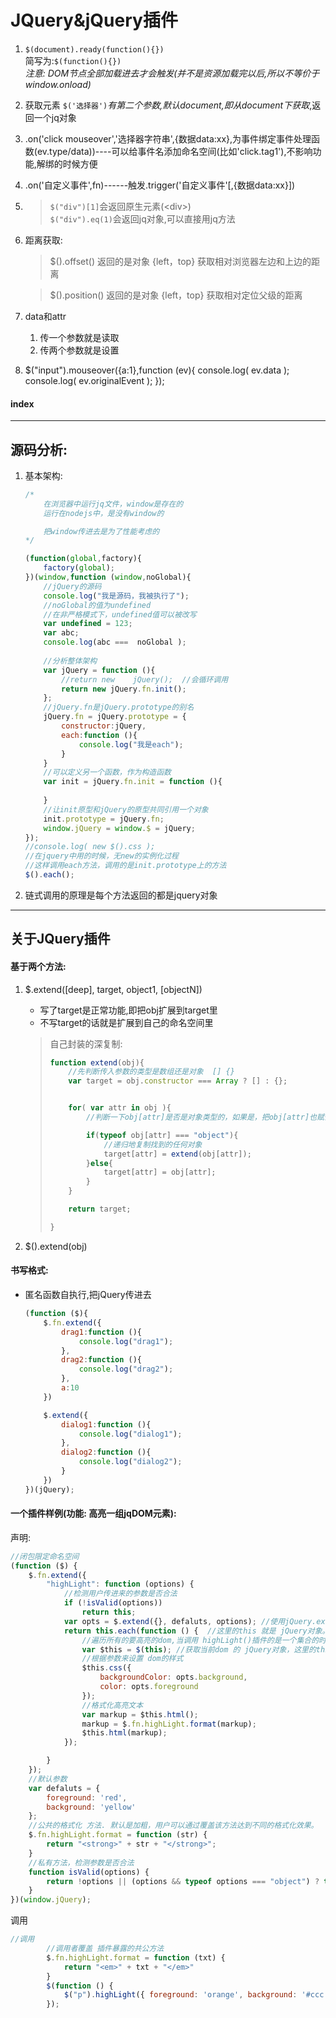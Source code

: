 # JQuery&jQuery插件

1. `$(document).ready(function(){})`  
 简写为:`$(function(){})`  
 *注意: DOM节点全部加载进去才会触发(并不是资源加载完以后,所以不等价于window.onload)*
2. 获取元素  `$('选择器')`*有第二个参数,默认document,即从document下获取*,返回一个jq对象
3. .on('click mouseover','选择器字符串',{数据data:xx},为事件绑定事件处理函数(ev.type/data))----可以给事件名添加命名空间(比如'click.tag1'),不影响功能,解绑的时候方便
4. .on('自定义事件',fn)------触发.trigger('自定义事件'[,{数据data:xx}])

4. > `$("div")[1]`会返回原生元素(\<div></div>)  
	> `$("div").eq(1)`会返回jq对象,可以直接用jq方法

6. 距离获取: 
	> $().offset()  返回的是对象
	> {left，top}
	获取相对浏览器左边和上边的距离
	
	
	> $().position()  返回的是对象
	> {left，top}
	获取相对定位父级的距离

5.	data和attr  
	1. 传一个参数就是读取  
	2. 传两个参数就是设置

4. $("input").mouseover({a:1},function (ev){
		console.log( ev.data );
		console.log( ev.originalEvent );
	});
#### index


----
## 源码分析: 
1. 基本架构: 

	```javascript
	/*
		在浏览器中运行jq文件，window是存在的
		运行在nodejs中，是没有window的

		把window传进去是为了性能考虑的
	*/

	(function(global,factory){
		factory(global);
	})(window,function (window,noGlobal){
		//jQuery的源码	
		console.log("我是源码，我被执行了");
		//noGlobal的值为undefined
		//在非严格模式下，undefined值可以被改写
		var undefined = 123;
		var abc;
		console.log(abc ===  noGlobal );
		
		//分析整体架构
		var jQuery = function (){
			//return new 	jQuery();  //会循环调用
			return new jQuery.fn.init();
		};
		//jQuery.fn是jQuery.prototype的别名
		jQuery.fn = jQuery.prototype = {
			constructor:jQuery,
			each:function (){
				console.log("我是each");
			}
		}
		//可以定义另一个函数，作为构造函数
		var init = jQuery.fn.init = function (){
			
		}
		//让init原型和jQuery的原型共同引用一个对象
		init.prototype = jQuery.fn;
		window.jQuery = window.$ = jQuery;
	});
	//console.log( new $().css );
	//在jquery中用的时候，无new的实例化过程
	//这样调用each方法，调用的是init.prototype上的方法
	$().each();
	```
	
2. 链式调用的原理是每个方法返回的都是jquery对象


---
## 关于JQuery插件
#### 基于两个方法: 

1. $.extend([deep], target, object1, [objectN])
	- 写了target是正常功能,即把obj扩展到target里  
	- 不写target的话就是扩展到自己的命名空间里
	
	> 	自己封装的深复制: 
	> 	
	> 	```javascript
	> 	function extend(obj){
	> 		//先判断传入参数的类型是数组还是对象  [] {}
	> 		var target = obj.constructor === Array ? [] : {};
	> 	
	> 	
	> 		for( var attr in obj ){
	> 			//判断一下obj[attr]是否是对象类型的，如果是，把obj[attr]也赋值一份
	> 	
	> 			if(typeof obj[attr] === "object"){
	> 				//递归地复制找到的任何对象
	> 				target[attr] = extend(obj[attr]);
	> 			}else{
	> 				target[attr] = obj[attr];
	> 			}
	> 		}
	> 	
	> 		return target;
	> 	
	> 	}
	>	```


2. $().extend(obj)

#### 书写格式: 

- 匿名函数自执行,把jQuery传进去

	```javascript
	(function ($){
		$.fn.extend({
			drag1:function (){
				console.log("drag1");	
			},
			drag2:function (){
				console.log("drag2");	
			},
			a:10
		})

		$.extend({
			dialog1:function (){
				console.log("dialog1");	
			},
			dialog2:function (){
				console.log("dialog2");	
			}
		})
	})(jQuery);
	```
	
#### 一个插件样例(功能: 高亮一组jqDOM元素): 
声明:

```javascript
//闭包限定命名空间
(function ($) {
    $.fn.extend({
        "highLight": function (options) {
            //检测用户传进来的参数是否合法
            if (!isValid(options))
                return this;
            var opts = $.extend({}, defaluts, options); //使用jQuery.extend 覆盖插件默认参数
            return this.each(function () {  //这里的this 就是 jQuery对象。这里return 为了支持链式调用
                //遍历所有的要高亮的dom,当调用 highLight()插件的是一个集合的时候。
                var $this = $(this); //获取当前dom 的 jQuery对象，这里的this是当前循环的dom
                //根据参数来设置 dom的样式
                $this.css({
                    backgroundColor: opts.background,
                    color: opts.foreground
                });
                //格式化高亮文本
                var markup = $this.html();
                markup = $.fn.highLight.format(markup);
                $this.html(markup);
            });

        }
    });
    //默认参数
    var defaluts = {
        foreground: 'red',
        background: 'yellow'
    };
    //公共的格式化 方法. 默认是加粗，用户可以通过覆盖该方法达到不同的格式化效果。
    $.fn.highLight.format = function (str) {
        return "<strong>" + str + "</strong>";
    }
    //私有方法，检测参数是否合法
    function isValid(options) {
        return !options || (options && typeof options === "object") ? true : false;
    }
})(window.jQuery);
```

调用

```javascript
//调用
        //调用者覆盖 插件暴露的共公方法
        $.fn.highLight.format = function (txt) {
            return "<em>" + txt + "</em>"
        }
        $(function () {
            $("p").highLight({ foreground: 'orange', background: '#ccc' }); //调用自定义 高亮插件
        });
```